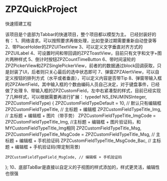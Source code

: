 # ZPZQuickProject
快速搭建工程

该项目是个底部为Tabbar的快速项目，整个项目都以模型为主。
已经封装好的有：
1、网络请求。可以按照要求再做处理，比如登录过期需要重新自动登录等
2、带PlaceHolder的ZPZUITextView
3、可以定义文字垂直对齐方式的ZPZUILabel
4、可设置时间和带回调的ZPZToastView，目前只有文字和文字+图片两种样式
5、倒计时按钮ZPZCountTimeButton
6、带时间滚轮的ZPZPickerView和ZPZSinglePickerView，前者的的数据通过block回调获取，只是封装了UI，后者则只关心最后的选中状态即可
7、弹窗ZPZAlertView，可以自定义按钮的排列方式（水平或者垂直），可以定义内容是否带Tip
8、弹窗带输入框的ZPZAlertField，其中输入框的个数由编码人员自己决定，对于键盘事件，已经做了处理
9、带输入框的ZPZCustomField，左中右紧凑型的样式，目前已经实现了几种样式，可以根据需要再进行扩展：
typedef NS_ENUM(NSInteger, ZPZCustomFieldType) {
    ZPZCustomFieldTypeDefault = 10,  // 默认只有编辑框
    ZPZCustomFieldTypeTitle,    // 主标题 + 编辑框
    ZPZCustomFieldTypeTitle_Img,  // 主标题 + 编辑框 + 图片（带手势）
    ZPZCustomFieldTypeTitle_ImgCode = ZPZCustomFieldTypeTitle_Img,  //主标题 + 编辑框 + 图片验证码，和MYCustomFieldTypeTitle_Img相同
    ZPZCustomFieldTypeTitle_Msg,
    ZPZCustomFieldTypeTitle_MsgCode = ZPZCustomFieldTypeTitle_Msg,   // 主标题 + 编辑框 + 手机验证码
    ZPZCustomFieldTypeTitle_MsgCode_Bac, // 主标题 + 编辑框 + 手机验证码(带定制背景)
    
    ZPZCustomFieldTypeField_MsgCode, // 编辑框 + 手机验证码
};
10、底部TabBar是直接以自定义的子视图的样式添加的，样式更灵活，编辑性也很强
